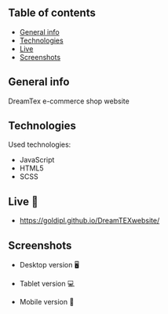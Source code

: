 ## Table of contents
* [General info](#general-info)
* [Technologies](#technologies)
* [Live](#live-star2)
* [Screenshots](#screenshots)

## General info
DreamTex e-commerce shop website

## Technologies   
Used technologies:
* JavaScript
* HTML5
* SCSS

## Live :star2:  
* https://goldipl.github.io/DreamTEXwebsite/   

## Screenshots
* Desktop version :desktop_computer:   


* Tablet version :computer:   


* Mobile version :iphone:      
